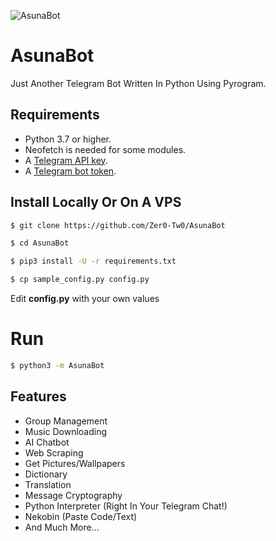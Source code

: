 ![AsunaBot](https://images3.alphacoders.com/632/632075.jpg)
# AsunaBot

Just Another Telegram Bot Written In Python Using Pyrogram.

## Requirements

- Python 3.7 or higher.
- Neofetch is needed for some modules.
- A [Telegram API key](https://docs.pyrogram.org/intro/setup#api-keys).
- A [Telegram bot token](https://t.me/botfather).


## Install Locally Or On A VPS

```sh
$ git clone https://github.com/Zer0-Tw0/AsunaBot

$ cd AsunaBot

$ pip3 install -U -r requirements.txt

$ cp sample_config.py config.py
```
Edit **config.py** with your own values

# Run
```sh
$ python3 -m AsunaBot
```


## Features 

* Group Management
* Music Downloading 
* AI Chatbot
* Web Scraping 
* Get Pictures/Wallpapers  
* Dictionary
* Translation
* Message Cryptography 
* Python Interpreter (Right In Your Telegram Chat!)
* Nekobin (Paste Code/Text)
* And Much More...
